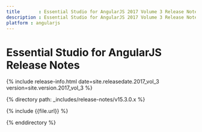 ```yaml
---
title 		: Essential Studio for AngularJS 2017 Volume 3 Release Notes
description : Essential Studio for AngularJS 2017 Volume 3 Release Notes
platform : angularjs
---
```


# Essential Studio for AngularJS Release Notes

{% include release-info.html date=site.releasedate.2017_vol_3 version=site.version.2017_vol_3 %} 

{% directory path: _includes/release-notes/v15.3.0.x %}

{% include {{file.url}} %}

{% enddirectory %}